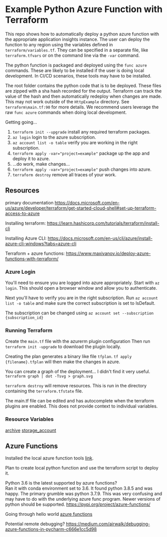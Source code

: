 # Example Python Azure Function with Terraform

This repo shows how to automatically deploy a python azure function with the appropriate application insights instance.
The user can deploy the function to any region using the variables defined in `terraform/variables.tf`.
They can be specified in a separate file, like `terraform.tfvars` or on the command line via the `-var` command.

The python function is packaged and deployed using the `func azure` commands.
These are likely to be installed if the user is doing local development.
In CI/CD scenarios, these tools may have to be installed.

The root folder contains the python code that is to be deployed.
These files are zipped with a sha hash recorded for the output.
Terraform can track the value of the hash and then automatically redeploy when changes are made.
This may not work outside of the `HttpExample` directory.
See `terraform\main.tf:90` for more details.
We recommend users leverage the raw `func azure` commands when doing local development. 

Getting going...

1. `terraform init --upgrade` install any required terraform packages.
1. `az login` login to the azure subscription.
1. `az account list -o table` verify you are working in the right subscription.
1. `terraform apply -var="project=example"` package up the app and deploy it to azure.
1. ...do work, make changes...
1. `terraform apply -var="project=example"` push changes into azure.
1. `terraform destroy` remove all traces of your work.

## Resources

primary documentation
https://docs.microsoft.com/en-us/azure/developer/terraform/get-started-cloud-shell#set-up-terraform-access-to-azure

Installing terraform:
https://learn.hashicorp.com/tutorials/terraform/install-cli

Installing Azure CLI:
https://docs.microsoft.com/en-us/cli/azure/install-azure-cli-windows?tabs=azure-cli

Terraform + azure functions:
https://www.maxivanov.io/deploy-azure-functions-with-terraform/

### Azure Login

You'll need to ensure you are logged into azure appropriately.
Start with `az login`.
This should open a browser window and allow you to authenticate.

Next you'll have to verify you are in the right subscription.
Run `az account list -o table` and make sure the correct subscription is set to IsDefault.

The subscription can be changed using `az account set --subscription {subscription_id}`

### Running Terraform

Create the `main.tf` file with the azurerm plugin configuration
Then run `terraform init -upgrade` to download the plugin locally.

Creating the plan generates a binary like file `tfplan`.
`tf apply {filename}.tfplan` will then make the changes in azure.

You can create a graph of the deployment... I didn't find it very useful.
`terraform graph | dot -Tsvg > graph.svg`

`terraform destroy` will remove resources.
This is run in the directory containing the `terraform.tfstate` file.

The main.tf file can be edited and has autocomplete when the terraform plugins are enabled.
This does not provide context to individual variables.

### Resource Variables
[archive](https://registry.terraform.io/providers/hashicorp/archive/latest)
[storage_account](https://registry.terraform.io/providers/hashicorp/azurerm/latest/docs/resources/storage_account)


## Azure Functions

Installed the local azure function tools [link](https://docs.microsoft.com/en-us/azure/azure-functions/functions-run-local).

Plan to create local python function and use the terraform script to deploy it.

Python 3.6 is the latest supported by azure functions?  
Ran it with conda environment set to 3.6.
It found python 3.8.5 and was happy.
The primary grumble was python 3.7.9.
This was very confusing and may have to do with the underlying azure func program.
Newer versions of python should be supported. https://pypi.org/project/azure-functions/

Going through hello world [azure functions](https://docs.microsoft.com/en-us/azure/azure-functions/create-first-function-cli-python)

Potential remote debugging? https://medium.com/airwalk/debugging-azure-functions-in-pycharm-c666e1cc5d98
